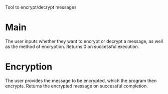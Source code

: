 Tool to encrypt/decrypt messages

# Main
The user inputs whether they want to encrypt or decrypt a message, as well as the method of encryption. Returns 0 on successful execution.

# Encryption
The user provides the message to be encrypted, which the program then encrypts. Returns the encrypted message on successful completion. 
